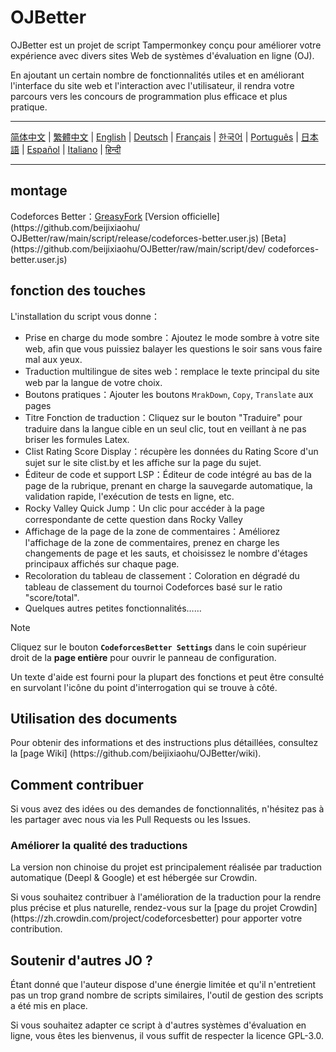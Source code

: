 # OJBetter

OJBetter est un projet de script Tampermonkey conçu pour améliorer votre expérience avec divers sites Web de systèmes d'évaluation en ligne (OJ).

En ajoutant un certain nombre de fonctionnalités utiles et en améliorant l'interface du site web et l'interaction avec l'utilisateur, il rendra votre parcours vers les concours de programmation plus efficace et plus pratique.

***

[简体中文](https://github.com/beijixiaohu/OJBetter/blob/main/README.md) | [繁體中文](https://github.com/beijixiaohu/OJBetter/blob/main/i18n/zh-Hant/README.md) | [English](https://github.com/beijixiaohu/OJBetter/blob/main/i18n/en/README.md) | [Deutsch](https://github.com/beijixiaohu/OJBetter/blob/main/i18n/de/README.md) | [Français](https://github.com/beijixiaohu/OJBetter/blob/main/i18n/fr/README.md) | [한국어](https://github.com/beijixiaohu/OJBetter/blob/main/i18n/ko/README.md) | [Português](https://github.com/beijixiaohu/OJBetter/blob/main/i18n/pt/README.md) | [日本語](https://github.com/beijixiaohu/OJBetter/blob/main/i18n/ja/README.md) | [Español](https://github.com/beijixiaohu/OJBetter/blob/main/i18n/es/README.md) | [Italiano](https://github.com/beijixiaohu/OJBetter/blob/main/i18n/it/README.md) | [हिन्दी](https://github.com/beijixiaohu/OJBetter/blob/main/i18n/hi/README.md)

***

## montage

Codeforces Better：[GreasyFork](https://greasyfork.org/zh-CN/scripts/465777-codeforces-better) [Version officielle](https\://github.com/beijixiaohu/ OJBetter/raw/main/script/release/codeforces-better.user.js) [Beta](https\://github.com/beijixiaohu/OJBetter/raw/main/script/dev/ codeforces-better.user.js)

## fonction des touches

L'installation du script vous donne：

- Prise en charge du mode sombre：Ajoutez le mode sombre à votre site web, afin que vous puissiez balayer les questions le soir sans vous faire mal aux yeux.
- Traduction multilingue de sites web：remplace le texte principal du site web par la langue de votre choix.
- Boutons pratiques：Ajouter les boutons `MrakDown`, `Copy`, `Translate` aux pages
- Titre Fonction de traduction：Cliquez sur le bouton "Traduire" pour traduire dans la langue cible en un seul clic, tout en veillant à ne pas briser les formules Latex.
- Clist Rating Score Display：récupère les données du Rating Score d'un sujet sur le site clist.by et les affiche sur la page du sujet.
- Éditeur de code et support LSP：Éditeur de code intégré au bas de la page de la rubrique, prenant en charge la sauvegarde automatique, la validation rapide, l'exécution de tests en ligne, etc.
- Rocky Valley Quick Jump：Un clic pour accéder à la page correspondante de cette question dans Rocky Valley
- Affichage de la page de la zone de commentaires：Améliorez l'affichage de la zone de commentaires, prenez en charge les changements de page et les sauts, et choisissez le nombre d'étages principaux affichés sur chaque page.
- Recoloration du tableau de classement：Coloration en dégradé du tableau de classement du tournoi Codeforces basé sur le ratio "score/total".
- Quelques autres petites fonctionnalités……

> [!NOTE]
>
> Cliquez sur le bouton **`CodeforcesBetter Settings`** dans le coin supérieur droit de la **page entière** pour ouvrir le panneau de configuration.
>
> Un texte d'aide est fourni pour la plupart des fonctions et peut être consulté en survolant l'icône du point d'interrogation qui se trouve à côté.

## Utilisation des documents

Pour obtenir des informations et des instructions plus détaillées, consultez la [page Wiki] (https\://github.com/beijixiaohu/OJBetter/wiki).

## Comment contribuer

Si vous avez des idées ou des demandes de fonctionnalités, n'hésitez pas à les partager avec nous via les Pull Requests ou les Issues.

### Améliorer la qualité des traductions

La version non chinoise du projet est principalement réalisée par traduction automatique (Deepl & Google) et est hébergée sur Crowdin.

Si vous souhaitez contribuer à l'amélioration de la traduction pour la rendre plus précise et plus naturelle, rendez-vous sur la [page du projet Crowdin] (https\://zh.crowdin.com/project/codeforcesbetter) pour apporter votre contribution.

## Soutenir d'autres JO ?

Étant donné que l'auteur dispose d'une énergie limitée et qu'il n'entretient pas un trop grand nombre de scripts similaires, l'outil de gestion des scripts a été mis en place.

Si vous souhaitez adapter ce script à d'autres systèmes d'évaluation en ligne, vous êtes les bienvenus, il vous suffit de respecter la licence GPL-3.0.
